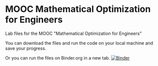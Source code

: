 # MOOC Mathematical Optimization for Engineers

Lab files for the MOOC "Mathematical Optimization for Engineers"

You can download the files and run the code on your local machine and save your progress. 

Or you can run the files on Binder.org in a new tab. 
[![Binder](https://mybinder.org/badge_logo.svg)](https://mybinder.org/v2/git/https%3A%2F%2Fgit.rwth-aachen.de%2Favt-svt%2Fpublic%2Fmooc-mathematical-optimization-for-engineers.git/HEAD)
